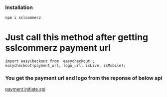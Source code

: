 ### Installation

```
npm i sslcommerz

```

# Just call this method after getting sslcommerz payment url

```angular2html
import easyCheckout from 'easycheckout';
easycheckout(payment_url, logo_url, isLive, isMobile);
```

### You get the payment url and logo from the reponse of below api

[payment initiate api](https://developer.sslcommerz.com/doc/v4/#initiate-payment)


